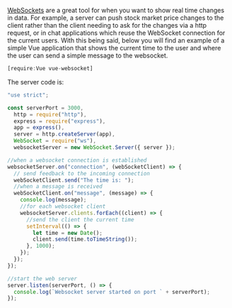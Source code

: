 [WebSockets](/tutorials/node/websockets) are a great tool for when you want to show real time changes in data.
For example, a server can push stock market price changes to the client rather than the client needing to ask for the changes via a http request, or in chat applications which reuse the WebSocket connection for the current users.
With this being said, below you will find an example of a simple Vue application that shows the current time to the user and where
the user can send a simple message to the websocket.

```javascript
[require:Vue vue-websocket]
```

The server code is:

```javascript
"use strict";

const serverPort = 3000,
  http = require("http"),
  express = require("express"),
  app = express(),
  server = http.createServer(app),
  WebSocket = require("ws"),
  websocketServer = new WebSocket.Server({ server });

//when a websocket connection is established
websocketServer.on("connection", (webSocketClient) => {
  // send feedback to the incoming connection
  webSocketClient.send("The time is: ");
  //when a message is received
  webSocketClient.on("message", (message) => {
    console.log(message);
    //for each websocket client
    websocketServer.clients.forEach((client) => {
      //send the client the current time
      setInterval(() => {
        let time = new Date();
        client.send(time.toTimeString());
      }, 1000);
    });
  });
});

//start the web server
server.listen(serverPort, () => {
  console.log(`Websocket server started on port ` + serverPort);
});
```
